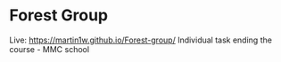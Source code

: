 # Forest Group

Live: https://martin1w.github.io/Forest-group/
Individual task ending the course - MMC school

